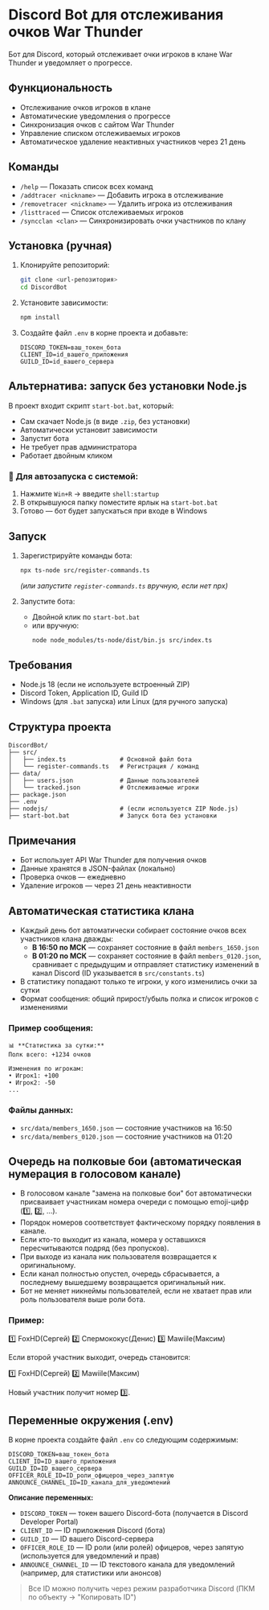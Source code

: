 # Discord Bot для отслеживания очков War Thunder

Бот для Discord, который отслеживает очки игроков в клане War Thunder и уведомляет о прогрессе.

## Функциональность

- Отслеживание очков игроков в клане
- Автоматические уведомления о прогрессе
- Синхронизация очков с сайтом War Thunder
- Управление списком отслеживаемых игроков
- Автоматическое удаление неактивных участников через 21 день

## Команды

- `/help` — Показать список всех команд
- `/addtracer <nickname>` — Добавить игрока в отслеживание
- `/removetracer <nickname>` — Удалить игрока из отслеживания
- `/listtraced` — Список отслеживаемых игроков
- `/syncclan <clan>` — Синхронизировать очки участников по клану

## Установка (ручная)

1. Клонируйте репозиторий:

   ```bash
   git clone <url-репозитория>
   cd DiscordBot
   ```

2. Установите зависимости:

   ```bash
   npm install
   ```

3. Создайте файл `.env` в корне проекта и добавьте:
   ```env
   DISCORD_TOKEN=ваш_токен_бота
   CLIENT_ID=id_вашего_приложения
   GUILD_ID=id_вашего_сервера
   ```

## Альтернатива: запуск без установки Node.js

В проект входит скрипт `start-bot.bat`, который:

- Сам скачает Node.js (в виде `.zip`, без установки)
- Автоматически установит зависимости
- Запустит бота
- Не требует прав администратора
- Работает двойным кликом

### 🔄 Для автозапуска с системой:

1. Нажмите `Win+R` → введите `shell:startup`
2. В открывшуюся папку поместите ярлык на `start-bot.bat`
3. Готово — бот будет запускаться при входе в Windows

## Запуск

1. Зарегистрируйте команды бота:

   ```bash
   npx ts-node src/register-commands.ts
   ```

   _(или запустите `register-commands.ts` вручную, если нет npx)_

2. Запустите бота:
   - Двойной клик по `start-bot.bat`
   - или вручную:
     ```bash
     node node_modules/ts-node/dist/bin.js src/index.ts
     ```

## Требования

- Node.js 18 (если не используете встроенный ZIP)
- Discord Token, Application ID, Guild ID
- Windows (для `.bat` запуска) или Linux (для ручного запуска)

## Структура проекта

```
DiscordBot/
├── src/
│   ├── index.ts               # Основной файл бота
│   └── register-commands.ts   # Регистрация / команд
├── data/
│   ├── users.json             # Данные пользователей
│   └── tracked.json           # Отслеживаемые игроки
├── package.json
├── .env
├── nodejs/                    # (если используется ZIP Node.js)
├── start-bot.bat              # Запуск бота без установки
```

## Примечания

- Бот использует API War Thunder для получения очков
- Данные хранятся в JSON-файлах (локально)
- Проверка очков — ежедневно
- Удаление игроков — через 21 день неактивности

## Автоматическая статистика клана

- Каждый день бот автоматически собирает состояние очков всех участников клана дважды:
  - **В 16:50 по МСК** — сохраняет состояние в файл `members_1650.json`
  - **В 01:20 по МСК** — сохраняет состояние в файл `members_0120.json`, сравнивает с предыдущим и отправляет статистику изменений в канал Discord (ID указывается в `src/constants.ts`)
- В статистику попадают только те игроки, у кого изменились очки за сутки
- Формат сообщения: общий прирост/убыль полка и список игроков с изменениями

### Пример сообщения:

```
📊 **Статистика за сутки:**
Полк всего: +1234 очков

Изменения по игрокам:
• Игрок1: +100
• Игрок2: -50
...
```

### Файлы данных:

- `src/data/members_1650.json` — состояние участников на 16:50
- `src/data/members_0120.json` — состояние участников на 01:20

## Очередь на полковые бои (автоматическая нумерация в голосовом канале)

- В голосовом канале "замена на полковые бои" бот автоматически присваивает участникам номера очереди с помощью emoji-цифр (1️⃣, 2️⃣, ...).
- Порядок номеров соответствует фактическому порядку появления в канале.
- Если кто-то выходит из канала, номера у оставшихся пересчитываются подряд (без пропусков).
- При выходе из канала ник пользователя возвращается к оригинальному.
- Если канал полностью опустел, очередь сбрасывается, а последнему вышедшему возвращается оригинальный ник.
- Бот не меняет никнеймы пользователей, если не хватает прав или роль пользователя выше роли бота.

### Пример:

1️⃣ FoxHD(Сергей)
2️⃣ Спермококус(Денис)
3️⃣ Mawiile(Максим)

Если второй участник выходит, очередь становится:

1️⃣ FoxHD(Сергей)
2️⃣ Mawiile(Максим)

Новый участник получит номер 3️⃣.

## Переменные окружения (.env)

В корне проекта создайте файл `.env` со следующим содержимым:

```
DISCORD_TOKEN=ваш_токен_бота
CLIENT_ID=ID_вашего_приложения
GUILD_ID=ID_вашего_сервера
OFFICER_ROLE_ID=ID_роли_офицеров_через_запятую
ANNOUNCE_CHANNEL_ID=ID_канала_для_уведомлений
```

**Описание переменных:**

- `DISCORD_TOKEN` — токен вашего Discord-бота (получается в Discord Developer Portal)
- `CLIENT_ID` — ID приложения Discord (бота)
- `GUILD_ID` — ID вашего Discord-сервера
- `OFFICER_ROLE_ID` — ID роли (или ролей) офицеров, через запятую (используется для уведомлений и прав)
- `ANNOUNCE_CHANNEL_ID` — ID текстового канала для уведомлений (например, для статистики или анонсов)

> Все ID можно получить через режим разработчика Discord (ПКМ по объекту → "Копировать ID")
